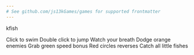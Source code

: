 ```yaml
---
# See github.com/js13kGames/games for supported frontmatter
---
```

kfish

Click to swim
Double click to jump
Watch your breath
Dodge orange enemies
Grab green speed bonus
Red circles reverses
Catch all little fishes